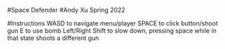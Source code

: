 #Space Defender
#Andy Xu Spring 2022

#Instructions
WASD to navigate menu/player
SPACE to click button/shoot gun
E to use bomb
Left/Right Shift to slow down, pressing space while in that state shoots a different gun
